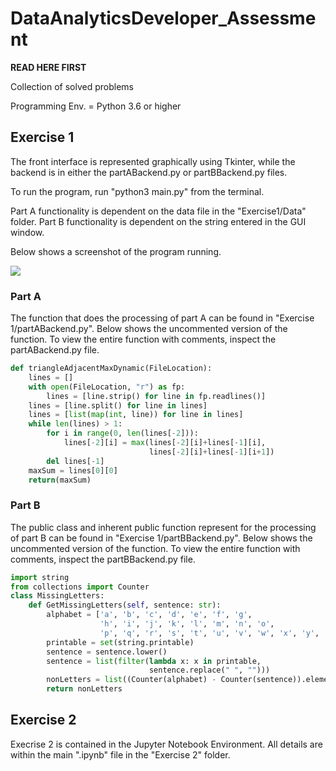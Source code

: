# DataAnalyticsDeveloper_Assessment
**READ HERE FIRST**

Collection of solved problems 

Programming Env. = Python 3.6 or higher

## Exercise 1
The front interface is represented graphically using Tkinter, while the backend is in either the partABackend.py or partBBackend.py files.

To run the program, run "python3 main.py" from the terminal. 

Part A functionality is dependent on the data file in the "Exercise1/Data" folder.
Part B functionality is dependent on the string entered in the GUI window.

Below shows a screenshot of the program running.

![](programcap.gif)

### Part A 

The function that does the processing of part A can be found in "Exercise 1/partABackend.py". Below shows the uncommented version of the function.
To view the entire function with comments, inspect the partABackend.py file.
```python
def triangleAdjacentMaxDynamic(FileLocation):
    lines = []
    with open(FileLocation, "r") as fp:
        lines = [line.strip() for line in fp.readlines()]
    lines = [line.split() for line in lines]
    lines = [list(map(int, line)) for line in lines]
    while len(lines) > 1:
        for i in range(0, len(lines[-2])):
            lines[-2][i] = max(lines[-2][i]+lines[-1][i],
                               lines[-2][i]+lines[-1][i+1])
        del lines[-1]
    maxSum = lines[0][0]
    return(maxSum)
```

### Part B

The public class and inherent public function represent for the processing of part B can be found in "Exercise 1/partBBackend.py". Below shows the uncommented version of the function.
To view the entire function with comments, inspect the partBBackend.py file.
```python
import string
from collections import Counter
class MissingLetters:
    def GetMissingLetters(self, sentence: str):
        alphabet = ['a', 'b', 'c', 'd', 'e', 'f', 'g',
                    'h', 'i', 'j', 'k', 'l', 'm', 'n', 'o',
                    'p', 'q', 'r', 's', 't', 'u', 'v', 'w', 'x', 'y', 'z']
        printable = set(string.printable)
        sentence = sentence.lower()
        sentence = list(filter(lambda x: x in printable,
                               sentence.replace(" ", "")))
        nonLetters = list((Counter(alphabet) - Counter(sentence)).elements())
        return nonLetters
```

## Exercise 2

Execrise 2 is contained in the Jupyter Notebook Environment. All details are within the main ".ipynb" file in the "Exercise 2" folder.
